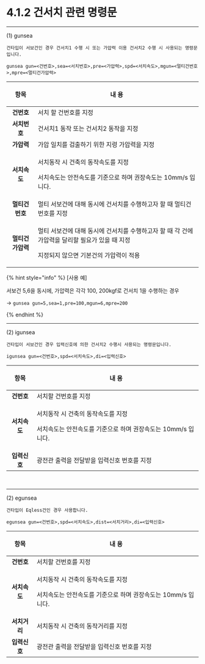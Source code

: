 ﻿# 4.1.2 건서치 관련 명령문
---
(1) gunsea

    건타입이 서보건인 경우 건서치1 수행 시 또는 가압력 이용 건서치2 수행 시 사용되는 명령문입니다.

```
gunsea gun=<건번호>,sea=<서치번호>,pre=<가압력>,spd=<서치속도>,mgun=<멀티건번호>,mpre=<멀티건가압력>
```

|   **항목**   | <p align="center">   **내 용**   </p>| 
|:--------: | ----------------------------------------------------------------- |
|   **건번호**  | 서치 할 건번호를 지정                |
|  **서치번호**  | 건서치1 동작 또는 건서치2 동작을 지정                 |
|   **가압력**  | 가압 일치를 검출하기 위한 지령 가압력을 지정            |
|  **서치속도**  | <p>서치동작 시 건축의 동작속도를 지정</p><p>서치속도는 안전속도를 기준으로 하며 권장속도는 10mm/s 입니다.</p>         |
|  **멀티건번호** | 멀티 서보건에 대해 동시에 건서치를 수행하고자 할 때 멀티건 번호를 지정                                                   |
| **멀티건가압력** | <p>멀티 서보건에 대해 동시에 건서치를 수행하고자 할 때 각 건에 가압력을 달리할 필요가 있을 때 지정</p><p>지정되지 않으면 기본건의 가압력이 적용</p> |

{% hint style="info" %}
[사용 예]

서보건 5,6을 동시에, 가압력은 각각 100, 200kgf로 건서치 1을 수행하는 경우

→ ```gunsea gun=5,sea=1,pre=100,mgun=6,mpre=200```

{% endhint %}

---
(2) igunsea

    건타입이 서보건인 경우 입력신호에 의한 건서치2 수행시 사용되는 명령문입니다.

```
igunsea gun=<건번호>,spd=<서치속도>,di=<입력신호>
```

|  **항목**  |   <p align="center">   **내 용**   </p>  |
| :------: | ---------------------------------------------------------------------- |
|  **건번호** | 서치할 건번호를 지정                                                            |
| **서치속도** | <p>서치동작 시 건축의 동작속도를 지정</p><p>서치속도는 안전속도를 기준으로 하며 권장속도는 10mm/s 입니다.</p> |
| **입력신호** | 광전관 출력을 전달받을 입력신호 번호를 지정                                               |

</br>

---
(2) egunsea

    건타입이 Eqless건인 경우 사용합니다.

```
egunsea gun=<건번호>,spd=<서치속도>,dist=<서치거리>,di=<입력신호>
```

|  **항목**  |  <p align="center">   **내 용**   </p>   |
| :------: | ---------------------------------------------------------------------- |
|  **건번호** | 서치할 건번호를 지정                                                            |
| **서치속도** | <p>서치동작 시 건축의 동작속도를 지정</p><p>서치속도는 안전속도를 기준으로 하며 권장속도는 10mm/s 입니다.</p> |
| **서치거리** | 서치동작 시 건축의 동작거리를 지정                                                    |
| **입력신호** | 광전관 출력을 전달받을 입력신호 번호를 지정                                               |
